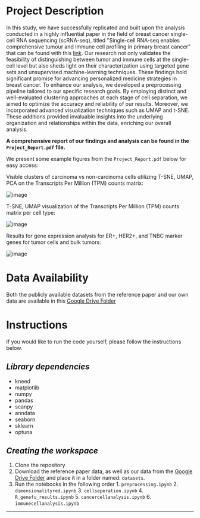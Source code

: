 # **Project Description**

In this study, we have successfully replicated and built upon the analysis conducted in a highly influential paper in the field of breast cancer single-cell RNA sequencing (scRNA-seq), titled "Single-cell RNA-seq enables comprehensive tumour and immune cell profiling in primary breast cancer" that can be found with this [link](https://www.nature.com/articles/ncomms15081). Our research not only validates the feasibility of distinguishing between tumor and immune cells at the single-cell level but also sheds light on their characterization using targeted gene sets and unsupervised machine-learning techniques. These findings hold significant promise for advancing personalized medicine strategies in breast cancer. To enhance our analysis, we developed a preprocessing pipeline tailored to our specific research goals. By employing distinct and well-evaluated clustering approaches at each stage of cell separation, we aimed to optimize the accuracy and reliability of our results. Moreover, we incorporated advanced visualization techniques such as UMAP and t-SNE. These additions provided invaluable insights into the underlying organization and relationships within the data, enriching our overall analysis.

**A comprehensive report of our findings and analysis can be found in the `Project_Report.pdf` file.**

We present some example figures from the  `Project_Report.pdf` below for easy access:

Visible clusters of carcinoma vs non-carcinoma cells utilizing T-SNE, UMAP, PCA on the Transcripts Per Million (TPM) counts matrix:

![image](https://github.com/user-attachments/assets/ff098932-9452-4332-a8bd-a2c07eb6e0ad)

T-SNE, UMAP visualization of the Transcripts Per Million (TPM) counts matrix per cell type:

![image](https://github.com/user-attachments/assets/c8770849-137c-4fee-ba06-d91a5baf07c8)

Results for gene expression analysis for ER+, HER2+, and TNBC marker genes for tumor cells and bulk tumors:

![image](https://github.com/user-attachments/assets/53f0466c-81c2-46ca-ad9b-632dd481b567)

# **Data Availability**

Both the publicly available datasets from the reference paper and our own data are available in this [Google Drive Folder](https://drive.google.com/drive/folders/1goDwt_HCBL1fEAhduti1fv9DkAY_GPCE)

# **Instructions**

If you would like to run the code yourself, please follow the instructions below.

## _Library dependencies_

- kneed
- matplotlib
- numpy
- pandas
- scanpy
- anndata
- seaborn
- sklearn
- optuna

## _Creating the workspace_

1. Clone the repository
2. Download the reference paper data, as well as our data from the [Google Drive Folder](https://drive.google.com/drive/folders/1goDwt_HCBL1fEAhduti1fv9DkAY_GPCE) and place it in a folder named: `datasets`.
3. Run the notebooks in the following order 1. `preprocessing.ipynb` 2. `dimensionalityred.ipynb` 3. `cellseperation.ipynb` 4. `R_genefu_results.ipynb` 5. `cancercellanalysis.ipynb` 6. `immunecellanalysis.ipynb`

---
